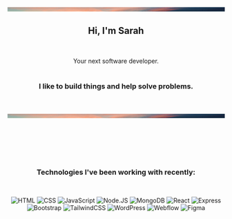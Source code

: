 <br />
<div align="center">
    <img src="images/BackgroundSunset.png" alt="Logo" width="100%" height="10">

<br>

<h2 align="center">Hi, I'm Sarah</h2>
<br>
  <p align="center">
    Your next software developer.
    <br />
    <br />
  </p>
</div>

<h3 align="center">
I like to build things and help solve problems.
</h3>
<br />
<br />

<div align="center">
    <img src="images/BackgroundSunset.png" alt="Logo" width="100%" height="10">

## <br>

<br />

### Technologies I've been working with recently:

<br />

![HTML]
![CSS]
![JavaScript]
![Node.JS]
![MongoDB]
![React]
![Express]
![Bootstrap]
![TailwindCSS]
![WordPress]
![Webflow]
![Figma]

[html]: https://img.shields.io/badge/html-E34F26?style=for-the-badge&logo=html5&logoColor=white
[css]: https://img.shields.io/badge/css-1572B6?style=for-the-badge&logo=css3&logoColor=white
[javascript]: https://img.shields.io/badge/javascript-F7DF1E?style=for-the-badge&logo=javascript&logoColor=white
[node.js]: https://img.shields.io/badge/node-339933?style=for-the-badge&logo=node.js&logoColor=white
[mongodb]: https://img.shields.io/badge/mongodb-47A248?style=for-the-badge&logo=mongodb&logoColor=white
[react]: https://img.shields.io/badge/react-61DAFB?style=for-the-badge&logo=react&logoColor=white
[express]: https://img.shields.io/badge/express-000000?style=for-the-badge&logo=express&logoColor=white
[bootstrap]: https://img.shields.io/badge/bootstrap-7952B3?style=for-the-badge&logo=bootstrap&logoColor=white
[tailwindcss]: https://img.shields.io/badge/tailwindcss-06B6D4?style=for-the-badge&logo=tailwindcss&logoColor=white
[wordpress]: https://img.shields.io/badge/wordpress-21759B?style=for-the-badge&logo=wordpress&logoColor=white
[webflow]: https://img.shields.io/badge/webflow-4353ff?style=for-the-badge&logo=webflow&logoColor=white
[figma]: https://img.shields.io/badge/figma-f24e1e?style=for-the-badge&logo=figma&logoColor=white

